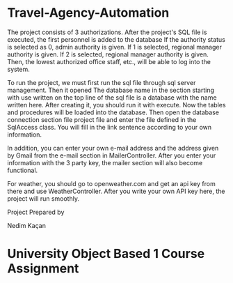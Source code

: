 # Travel-Agency-Automation

The project consists of 3 authorizations. After the project's SQL file is executed, the first personnel is added to the database
If the authority status is selected as 0, admin authority is given. If 1 is selected, regional manager authority is given. If 2 is selected, regional manager authority is given.
Then, the lowest authorized office staff, etc., will be able to log into the system.

To run the project, we must first run the sql file through sql server management. Then it opened
The database name in the section starting with use written on the top line of the sql file is a database with the name written here.
After creating it, you should run it with execute. Now the tables and procedures will be loaded into the database.
Then open the database connection section file project file and enter the file defined in the SqlAccess class.
You will fill in the link sentence according to your own information.

In addition, you can enter your own e-mail address and the address given by Gmail from the e-mail section in MailerController.
After you enter your information with the 3 party key, the mailer section will also become functional.

For weather, you should go to openweather.com and get an api key from there and use WeatherController.
After you write your own API key here, the project will run smoothly.

Project Prepared by

Nedim Kaçan
# University Object Based 1 Course Assignment
